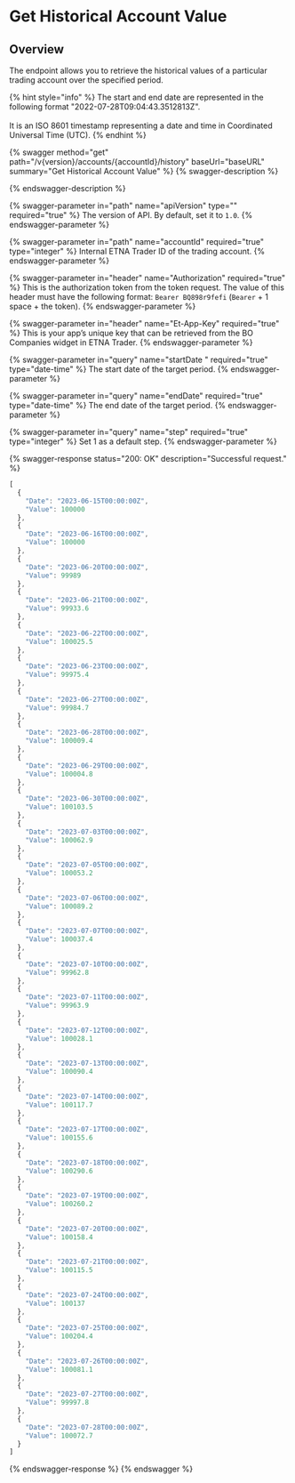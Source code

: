 # Get Historical Account Value

## Overview

The endpoint allows you to retrieve the historical values of a particular trading account over the specified period.

{% hint style="info" %}
The start and end date are represented in the following format "2022-07-28T09:04:43.3512813Z".\
\
It is an ISO 8601 timestamp representing a date and time in Coordinated Universal Time (UTC).
{% endhint %}

{% swagger method="get" path="/v{version}/accounts/{accountId}/history" baseUrl="baseURL" summary="Get Historical Account Value" %}
{% swagger-description %}

{% endswagger-description %}

{% swagger-parameter in="path" name="apiVersion" type="" required="true" %}
The version of API. By default, set it to `1.0`.
{% endswagger-parameter %}

{% swagger-parameter in="path" name="accountId" required="true" type="integer" %}
Internal ETNA Trader ID of the trading account.
{% endswagger-parameter %}

{% swagger-parameter in="header" name="Authorization" required="true" %}
This is the authorization token from the token request. The value of this header must have the following format: `Bearer BQ898r9fefi` (`Bearer` + 1 space + the token).
{% endswagger-parameter %}

{% swagger-parameter in="header" name="Et-App-Key" required="true" %}
This is your app’s unique key that can be retrieved from the BO Companies widget in ETNA Trader.
{% endswagger-parameter %}

{% swagger-parameter in="query" name="startDate	" required="true" type="date-time" %}
The start date of the target period.&#x20;
{% endswagger-parameter %}

{% swagger-parameter in="query" name="endDate" required="true" type="date-time" %}
The end date of the target period.&#x20;
{% endswagger-parameter %}

{% swagger-parameter in="query" name="step" required="true" type="integer" %}
Set 1 as a default step.
{% endswagger-parameter %}

{% swagger-response status="200: OK" description="Successful request." %}
```javascript
[
  {
    "Date": "2023-06-15T00:00:00Z",
    "Value": 100000
  },
  {
    "Date": "2023-06-16T00:00:00Z",
    "Value": 100000
  },
  {
    "Date": "2023-06-20T00:00:00Z",
    "Value": 99989
  },
  {
    "Date": "2023-06-21T00:00:00Z",
    "Value": 99933.6
  },
  {
    "Date": "2023-06-22T00:00:00Z",
    "Value": 100025.5
  },
  {
    "Date": "2023-06-23T00:00:00Z",
    "Value": 99975.4
  },
  {
    "Date": "2023-06-27T00:00:00Z",
    "Value": 99984.7
  },
  {
    "Date": "2023-06-28T00:00:00Z",
    "Value": 100009.4
  },
  {
    "Date": "2023-06-29T00:00:00Z",
    "Value": 100004.8
  },
  {
    "Date": "2023-06-30T00:00:00Z",
    "Value": 100103.5
  },
  {
    "Date": "2023-07-03T00:00:00Z",
    "Value": 100062.9
  },
  {
    "Date": "2023-07-05T00:00:00Z",
    "Value": 100053.2
  },
  {
    "Date": "2023-07-06T00:00:00Z",
    "Value": 100089.2
  },
  {
    "Date": "2023-07-07T00:00:00Z",
    "Value": 100037.4
  },
  {
    "Date": "2023-07-10T00:00:00Z",
    "Value": 99962.8
  },
  {
    "Date": "2023-07-11T00:00:00Z",
    "Value": 99963.9
  },
  {
    "Date": "2023-07-12T00:00:00Z",
    "Value": 100028.1
  },
  {
    "Date": "2023-07-13T00:00:00Z",
    "Value": 100090.4
  },
  {
    "Date": "2023-07-14T00:00:00Z",
    "Value": 100117.7
  },
  {
    "Date": "2023-07-17T00:00:00Z",
    "Value": 100155.6
  },
  {
    "Date": "2023-07-18T00:00:00Z",
    "Value": 100290.6
  },
  {
    "Date": "2023-07-19T00:00:00Z",
    "Value": 100260.2
  },
  {
    "Date": "2023-07-20T00:00:00Z",
    "Value": 100158.4
  },
  {
    "Date": "2023-07-21T00:00:00Z",
    "Value": 100115.5
  },
  {
    "Date": "2023-07-24T00:00:00Z",
    "Value": 100137
  },
  {
    "Date": "2023-07-25T00:00:00Z",
    "Value": 100204.4
  },
  {
    "Date": "2023-07-26T00:00:00Z",
    "Value": 100081.1
  },
  {
    "Date": "2023-07-27T00:00:00Z",
    "Value": 99997.8
  },
  {
    "Date": "2023-07-28T00:00:00Z",
    "Value": 100072.7
  }
]
```
{% endswagger-response %}
{% endswagger %}
